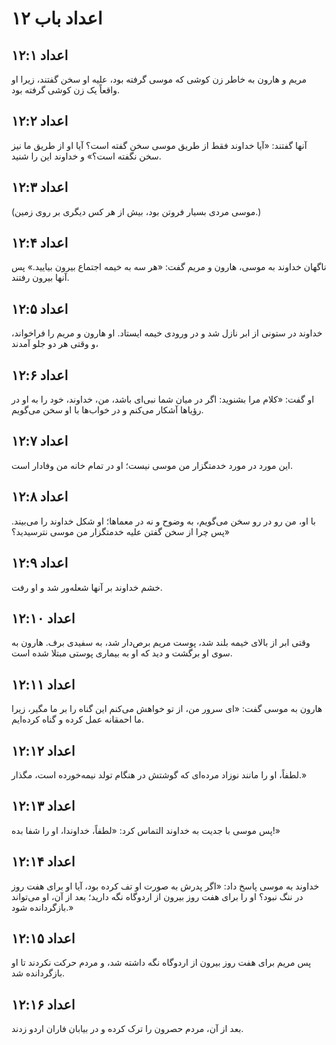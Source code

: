 # اعداد باب ۱۲

## اعداد ۱۲:۱
مریم و هارون به خاطر زن کوشی که موسی گرفته بود، علیه او سخن گفتند، زیرا او واقعاً یک زن کوشی گرفته بود.

## اعداد ۱۲:۲
آنها گفتند: «آیا خداوند فقط از طریق موسی سخن گفته است؟ آیا او از طریق ما نیز سخن نگفته است؟» و خداوند این را شنید.

## اعداد ۱۲:۳
(موسی مردی بسیار فروتن بود، بیش از هر کس دیگری بر روی زمین.)

## اعداد ۱۲:۴
ناگهان خداوند به موسی، هارون و مریم گفت: «هر سه به خیمه اجتماع بیرون بیایید.» پس آنها بیرون رفتند.

## اعداد ۱۲:۵
خداوند در ستونی از ابر نازل شد و در ورودی خیمه ایستاد. او هارون و مریم را فراخواند، و وقتی هر دو جلو آمدند،

## اعداد ۱۲:۶
او گفت: «کلام مرا بشنوید: اگر در میان شما نبی‌ای باشد، من، خداوند، خود را به او در رؤیاها آشکار می‌کنم و در خواب‌ها با او سخن می‌گویم.

## اعداد ۱۲:۷
این مورد در مورد خدمتگزار من موسی نیست؛ او در تمام خانه من وفادار است.

## اعداد ۱۲:۸
با او، من رو در رو سخن می‌گویم، به وضوح و نه در معماها؛ او شکل خداوند را می‌بیند. پس چرا از سخن گفتن علیه خدمتگزار من موسی نترسیدید؟»

## اعداد ۱۲:۹
خشم خداوند بر آنها شعله‌ور شد و او رفت.

## اعداد ۱۲:۱۰
وقتی ابر از بالای خیمه بلند شد، پوست مریم برص‌دار شد، به سفیدی برف. هارون به سوی او برگشت و دید که او به بیماری پوستی مبتلا شده است.

## اعداد ۱۲:۱۱
هارون به موسی گفت: «ای سرور من، از تو خواهش می‌کنم این گناه را بر ما مگیر، زیرا ما احمقانه عمل کرده و گناه کرده‌ایم.

## اعداد ۱۲:۱۲
لطفاً، او را مانند نوزاد مرده‌ای که گوشتش در هنگام تولد نیمه‌خورده است، مگذار.»

## اعداد ۱۲:۱۳
پس موسی با جدیت به خداوند التماس کرد: «لطفاً، خداوندا، او را شفا بده!»

## اعداد ۱۲:۱۴
خداوند به موسی پاسخ داد: «اگر پدرش به صورت او تف کرده بود، آیا او برای هفت روز در ننگ نبود؟ او را برای هفت روز بیرون از اردوگاه نگه دارید؛ بعد از آن، او می‌تواند بازگردانده شود.»

## اعداد ۱۲:۱۵
پس مریم برای هفت روز بیرون از اردوگاه نگه داشته شد، و مردم حرکت نکردند تا او بازگردانده شد.

## اعداد ۱۲:۱۶
بعد از آن، مردم حصرون را ترک کرده و در بیابان فاران اردو زدند.
